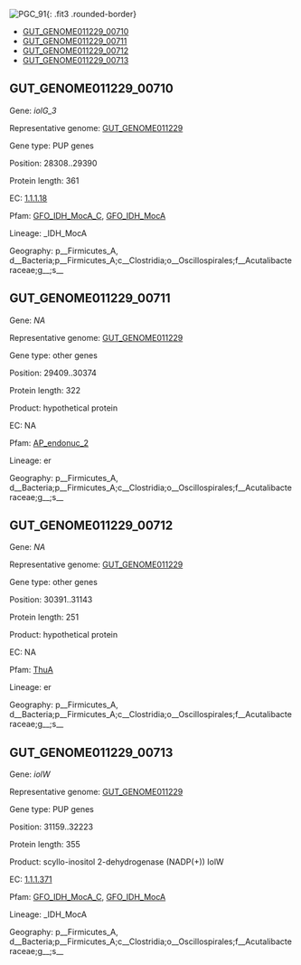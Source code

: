 ![PGC_91](../static/images/Clusters_figure/PGC_91.jpg){: .fit3 .rounded-border}

<ul id="myTab" class="nav nav-tabs">
  <li class="active">
        <a href="#tab1" data-toggle="tab">GUT_GENOME011229_00710</a>
  </li>
<li><a href="#tab2" data-toggle="tab">GUT_GENOME011229_00711</a></li>
<li><a href="#tab3" data-toggle="tab">GUT_GENOME011229_00712</a></li>
<li><a href="#tab4" data-toggle="tab">GUT_GENOME011229_00713</a></li>
</ul>

<div id="myTabContent" class="tab-content">
  <div class="tab-pane fade in active" id="tab1">

<h2 id="GUT_GENOME011229_00710">GUT_GENOME011229_00710</h2>
<p>Gene: <em>iolG_3</em>
<p>Representative genome: <a href="Oceania">GUT_GENOME011229</a></p>
<p>Gene type: PUP genes</p>
<p>Position: 28308..29390</p>
<p>Protein length: 361</p>
<p>EC: <a href="https://www.brenda-enzymes.org/enzyme.php?ecno=1.1.1.18">1.1.1.18</a></p>
<p>Pfam: <a href="http://pfam.xfam.org/family/GFO_IDH_MocA_C">GFO_IDH_MocA_C</a>, <a href="http://pfam.xfam.org/family/GFO_IDH_MocA">GFO_IDH_MocA</a></p>
<p>Lineage: _IDH_MocA</p>
<p>Geography: p__Firmicutes_A, d__Bacteria;p__Firmicutes_A;c__Clostridia;o__Oscillospirales;f__Acutalibacteraceae;g__;s__</p>
  </div>

  <div class="tab-pane fade" id="tab2">

<h2 id="GUT_GENOME011229_00711">GUT_GENOME011229_00711</h2>
<p>Gene: <em>NA</em></p>
<p>Representative genome: <a href="Oceania">GUT_GENOME011229</a></p>
<p>Gene type: other genes</p>
<p>Position: 29409..30374</p>
<p>Protein length: 322</p>
<p>Product: hypothetical protein</p>
<p>EC: NA</p>
<p>Pfam: <a href="http://pfam.xfam.org/family/AP_endonuc_2">AP_endonuc_2</a></p>

<p>Lineage: er</p>
<p>Geography: p__Firmicutes_A, d__Bacteria;p__Firmicutes_A;c__Clostridia;o__Oscillospirales;f__Acutalibacteraceae;g__;s__</p>

  </div>
  <div class="tab-pane fade" id="tab3">

<h2 id="GUT_GENOME011229_00712">GUT_GENOME011229_00712</h2>
<p>Gene: <em>NA</em></p>
<p>Representative genome: <a href="Oceania">GUT_GENOME011229</a></p>
<p>Gene type: other genes</p>
<p>Position: 30391..31143</p>
<p>Protein length: 251</p>
<p>Product: hypothetical protein</p>
<p>EC: NA</p>
<p>Pfam: <a href="http://pfam.xfam.org/family/ThuA">ThuA</a></p>

<p>Lineage: er</p>
<p>Geography: p__Firmicutes_A, d__Bacteria;p__Firmicutes_A;c__Clostridia;o__Oscillospirales;f__Acutalibacteraceae;g__;s__</p>

  </div>
  <div class="tab-pane fade" id="tab4">

<h2 id="GUT_GENOME011229_00713">GUT_GENOME011229_00713</h2>
<p>Gene: <em>iolW</em></p>
<p>Representative genome: <a href="Oceania">GUT_GENOME011229</a></p>
<p>Gene type: PUP genes</p>
<p>Position: 31159..32223</p>
<p>Protein length: 355</p>
<p>Product: scyllo-inositol 2-dehydrogenase (NADP(+)) IolW</p>
<p>EC: <a href="https://www.brenda-enzymes.org/enzyme.php?ecno=1.1.1.371">1.1.1.371</a></p>
<p>Pfam: <a href="http://pfam.xfam.org/family/GFO_IDH_MocA_C">GFO_IDH_MocA_C</a>, <a href="http://pfam.xfam.org/family/GFO_IDH_MocA">GFO_IDH_MocA</a></p>
<p>Lineage: _IDH_MocA</p>
<p>Geography: p__Firmicutes_A, d__Bacteria;p__Firmicutes_A;c__Clostridia;o__Oscillospirales;f__Acutalibacteraceae;g__;s__</p>

  </div>
</div>
